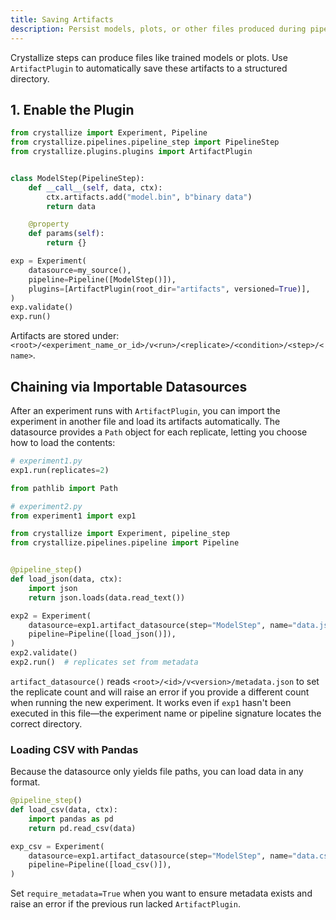 ```yaml
---
title: Saving Artifacts
description: Persist models, plots, or other files produced during pipeline steps.
---
```


Crystallize steps can produce files like trained models or plots. Use `ArtifactPlugin` to automatically save these artifacts to a structured directory.

## 1. Enable the Plugin

```python
from crystallize import Experiment, Pipeline
from crystallize.pipelines.pipeline_step import PipelineStep
from crystallize.plugins.plugins import ArtifactPlugin


class ModelStep(PipelineStep):
    def __call__(self, data, ctx):
        ctx.artifacts.add("model.bin", b"binary data")
        return data

    @property
    def params(self):
        return {}

exp = Experiment(
    datasource=my_source(),
    pipeline=Pipeline([ModelStep()]),
    plugins=[ArtifactPlugin(root_dir="artifacts", versioned=True)],
)
exp.validate()
exp.run()
```

Artifacts are stored under:
`<root>/<experiment_name_or_id>/v<run>/<replicate>/<condition>/<step>/<name>`.

## Chaining via Importable Datasources

After an experiment runs with `ArtifactPlugin`, you can import the experiment in
another file and load its artifacts automatically. The datasource provides a
`Path` object for each replicate, letting you choose how to load the contents:

```python
# experiment1.py
exp1.run(replicates=2)

from pathlib import Path

# experiment2.py
from experiment1 import exp1

from crystallize import Experiment, pipeline_step
from crystallize.pipelines.pipeline import Pipeline


@pipeline_step()
def load_json(data, ctx):
    import json
    return json.loads(data.read_text())

exp2 = Experiment(
    datasource=exp1.artifact_datasource(step="ModelStep", name="data.json"),
    pipeline=Pipeline([load_json()]),
)
exp2.validate()
exp2.run()  # replicates set from metadata
```

`artifact_datasource()` reads `<root>/<id>/v<version>/metadata.json` to set the
replicate count and will raise an error if you provide a different count when
running the new experiment.
It works even if `exp1` hasn't been executed in this file—the experiment name or
pipeline signature locates the correct directory.

### Loading CSV with Pandas

Because the datasource only yields file paths, you can load data in any format.

```python
@pipeline_step()
def load_csv(data, ctx):
    import pandas as pd
    return pd.read_csv(data)

exp_csv = Experiment(
    datasource=exp1.artifact_datasource(step="ModelStep", name="data.csv"),
    pipeline=Pipeline([load_csv()]),
)
```

Set `require_metadata=True` when you want to ensure metadata exists and raise
an error if the previous run lacked `ArtifactPlugin`.
